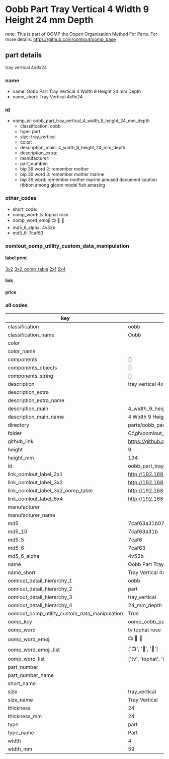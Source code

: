 # Oobb Part Tray Vertical 4 Width 9 Height 24 mm Depth  

note: This is part of OOMP the Oopen Organization Method For Parts. For more details: https://github.com/oomlout/oomp_base

##  part details
  



tray vertical 4x9x24



### name
* name: Oobb Part Tray Vertical 4 Width 9 Height 24 mm Depth
* name_short: Tray Vertical 4x9x24 
### id
* oomp_id: oobb_part_tray_vertical_4_width_9_height_24_mm_depth
  * classification: oobb
  * type: part
  * size: tray_vertical
  * color: 
  * description_main: 4_width_9_height_24_mm_depth
  * description_extra: 
  * manufacturer: 
  * part_number: 
  * bip 39 word 2: remember mother
  * bip 39 word 3: remember mother marine
  * bip 39 word: remember mother marine amused document caution ribbon among gloom model fish amazing

### other_codes
* short_code: 
* oomp_word: tv tophat rose
* oomp_word_emoji :tv: :tophat: :rose:
* md5_6_alpha: 4v52b
* md5_6: 7caf63






### oomlout_oomp_utility_custom_data_manipulation
#### label print
[3x2](http://192.168.1.245:1112/?label=oomp%204v52b)
[3x2_oomp_table](http://192.168.1.108:1112/?label=oomp%204v52b)
[2x1](http://192.168.1.242:1112/?label=oomp%204v52b)
[6x4](http://192.168.1.55:1112/?label=oomp%204v52b)    

#### link

                              

#### price







### all codes 
| key | value |  
| --- | --- |  
| classification | oobb |  
| classification_name | Oobb |  
| color |  |  
| color_name |  |  
| components | [] |  
| components_objects | [] |  
| components_string | [] |  
| description | tray vertical 4x9x24 |  
| description_extra |  |  
| description_extra_name |  |  
| description_main | 4_width_9_height_24_mm_depth |  
| description_main_name | 4 Width 9 Height 24 mm Depth |  
| directory | parts/oobb_part_tray_vertical_4_width_9_height_24_mm_depth |  
| folder | C:\gh\oomlout_oobb_version_4_generated_parts\parts\oobb_part_tray_vertical_4_width_9_height_24_mm_depth |  
| github_link | https://github.com/oomlout/oomlout_oomp_part_src/tree/main/parts/oobb_part_tray_vertical_4_width_9_height_24_mm_depth |  
| height | 9 |  
| height_mm | 134 |  
| id | oobb_part_tray_vertical_4_width_9_height_24_mm_depth |  
| link_oomlout_label_2x1 | http://192.168.1.242:1112/?label=oomp%204v52b |  
| link_oomlout_label_3x2 | http://192.168.1.245:1112/?label=oomp%204v52b |  
| link_oomlout_label_3x2_oomp_table | http://192.168.1.108:1112/?label=oomp%204v52b |  
| link_oomlout_label_6x4 | http://192.168.1.55:1112/?label=oomp%204v52b |  
| manufacturer |  |  
| manufacturer_name |  |  
| md5 | 7caf63a31b07f72092a0308310240dad |  
| md5_10 | 7caf63a31b |  
| md5_5 | 7caf6 |  
| md5_6 | 7caf63 |  
| md5_6_alpha | 4v52b |  
| name | Oobb Part Tray Vertical 4 Width 9 Height 24 mm Depth |  
| name_short | Tray Vertical 4x9x24  |  
| oomlout_detail_hierarchy_1 | oobb |  
| oomlout_detail_hierarchy_2 | part |  
| oomlout_detail_hierarchy_3 | tray_vertical |  
| oomlout_detail_hierarchy_4 | 24_mm_depth |  
| oomlout_oomp_utility_custom_data_manipulation | True |  
| oomp_key | oomp_oobb_part_tray_vertical_4_width_9_height_24_mm_depth |  
| oomp_word | tv tophat rose |  
| oomp_word_emoji | :tv: :tophat: :rose: |  
| oomp_word_emoji_list | [':tv:', ':tophat:', ':rose:'] |  
| oomp_word_list | ['tv', 'tophat', 'rose'] |  
| part_number |  |  
| part_number_name |  |  
| short_name |  |  
| size | tray_vertical |  
| size_name | Tray Vertical |  
| thickness | 24 |  
| thickness_mm | 24 |  
| type | part |  
| type_name | Part |  
| width | 4 |  
| width_mm | 59 |  
